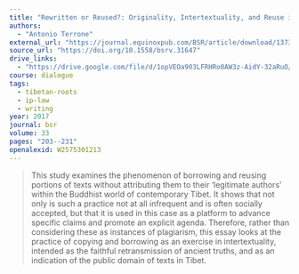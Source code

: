 ```yaml
---
title: "Rewritten or Reused?: Originality, Intertextuality, and Reuse in the Writings of a Buddhist Visionary in Contemporary Tibet"
authors:
  - "Antonio Terrone"
external_url: "https://journal.equinoxpub.com/BSR/article/download/13730/15974/45009"
source_url: "https://doi.org/10.1558/bsrv.31647"
drive_links:
  - "https://drive.google.com/file/d/1opVEOa903LFRHRo0AW3z-AidY-32aRuO/view?usp=drivesdk"
course: dialogue
tags:
  - tibetan-roots
  - ip-law
  - writing
year: 2017
journal: bsr
volume: 33
pages: "203--231"
openalexid: W2575301213
---
```


> This study examines the phenomenon of borrowing and reusing portions of texts without attributing them to their ‘legitimate authors’ within the Buddhist world of contemporary Tibet.
> It shows that not only is such a practice not at all infrequent and is often socially accepted, but that it is used in this case as a platform to advance specific claims and promote an explicit agenda.
> Therefore, rather than considering these as instances of plagiarism, this essay looks at the practice of copying and borrowing as an exercise in intertextuality, intended as the faithful retransmission of ancient truths, and as an indication of the public domain of texts in Tibet.

